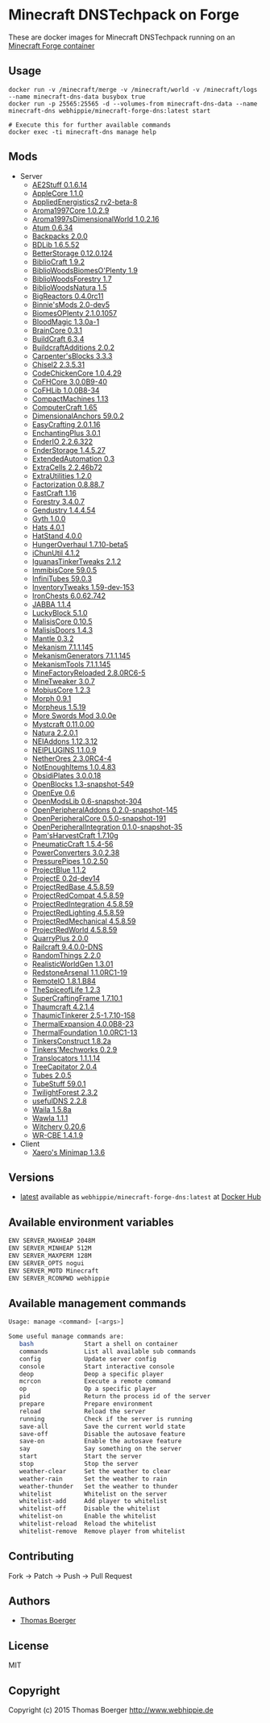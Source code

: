 # Minecraft DNSTechpack on Forge

These are docker images for Minecraft DNSTechpack running on an
[Minecraft Forge container](https://registry.hub.docker.com/webhippie/minecraft-forge/)


## Usage

```
docker run -v /minecraft/merge -v /minecraft/world -v /minecraft/logs --name minecraft-dns-data busybox true
docker run -p 25565:25565 -d --volumes-from minecraft-dns-data --name minecraft-dns webhippie/minecraft-forge-dns:latest start

# Execute this for further available commands
docker exec -ti minecraft-dns manage help
```


## Mods

* Server
  * [AE2Stuff 0.1.6.14](http://minecraft.curseforge.com/mc-mods/225194-ae2-stuff)
  * [AppleCore 1.1.0](http://www.minecraftforum.net/forums/mapping-and-modding/minecraft-mods/2222837)
  * [AppliedEnergistics2 rv2-beta-8](http://ae2.ae-mod.info/Downloads/)
  * [Aroma1997Core 1.0.2.9](http://www.minecraftforum.net/forums/mapping-and-modding/minecraft-mods/1287828)
  * [Aroma1997sDimensionalWorld 1.0.2.16](http://www.minecraftforum.net/forums/mapping-and-modding/minecraft-mods/1287828)
  * [Atum 0.6.34](http://www.minecraftforum.net/forums/mapping-and-modding/minecraft-mods/1288464)
  * [Backpacks 2.0.0](http://www.minecraftforum.net/forums/mapping-and-modding/minecraft-mods/1286124)
  * [BDLib 1.6.5.52](http://bdew.net/2014/07/15/bdlib-update-for-1-7-210/)
  * [BetterStorage 0.12.0.124](http://www.minecraftforum.net/forums/mapping-and-modding/minecraft-mods/wip-mods/1442380)
  * [BiblioCraft 1.9.2](http://www.bibliocraftmod.com/)
  * [BiblioWoodsBiomesO'Plenty 1.9](http://www.bibliocraftmod.com/?page_id=50#bibliowoods)
  * [BiblioWoodsForestry 1.7](http://www.bibliocraftmod.com/?page_id=50#bibliowoods)
  * [BiblioWoodsNatura 1.5](http://www.bibliocraftmod.com/?page_id=50#bibliowoods)
  * [BigReactors 0.4.0rc11](http://big-reactors.com/)
  * [Binnie'sMods 2.0-dev5](http://minecraft.curseforge.com/mc-mods/223525)
  * [BiomesOPlenty 2.1.0.1057](http://goo.gl/zMK2S)
  * [BloodMagic 1.3.0a-1](http://www.minecraftforum.net/forums/mapping-and-modding/minecraft-mods/1290532)
  * [BrainCore 0.3.1](http://minecraft.curseforge.com/mc-mods/223346-braincore)
  * [BuildCraft 6.3.4](http://www.mod-buildcraft.com/)
  * [BuildcraftAdditions 2.0.2](http://www.minecraftforum.net/forums/mapping-and-modding/minecraft-mods/2091746)
  * [Carpenter'sBlocks 3.3.3](http://mineshopper.github.io/carpentersblocks/)
  * [Chisel2 2.3.5.31](http://minecraft.curseforge.com/mc-mods/225236-chisel-2)
  * [CodeChickenCore 1.0.4.29](http://www.minecraftforum.net/forums/mapping-and-modding/minecraft-mods/1279956)
  * [CoFHCore 3.0.0B9-40](http://teamcofh.com/)
  * [CoFHLib 1.0.0B8-34](http://teamcofh.com/)
  * [CompactMachines 1.13](http://www.curse.com/mc-mods/minecraft/224218-compact-machines)
  * [ComputerCraft 1.65](http://www.computercraft.info/)
  * [DimensionalAnchors 59.0.2](http://www.minecraftforum.net/forums/mapping-and-modding/minecraft-mods/1281065)
  * [EasyCrafting 2.0.1.16](http://www.curse.com/mc-mods/minecraft/224295-easycrafting)
  * [EnchantingPlus 3.0.1](http://www.minecraftforum.net/forums/mapping-and-modding/minecraft-mods/1286469)
  * [EnderIO 2.2.6.322](http://enderio.com/)
  * [EnderStorage 1.4.5.27](http://www.minecraftforum.net/forums/mapping-and-modding/minecraft-mods/1279956)
  * [ExtendedAutomation 0.3](http://minecraft.curseforge.com/mc-mods/223347-extended-automation)
  * [ExtraCells 2.2.46b72](http://www.minecraftforum.net/forums/mapping-and-modding/minecraft-mods/1289077)
  * [ExtraUtilities 1.2.0](http://www.minecraftforum.net/forums/mapping-and-modding/minecraft-mods/wip-mods/1443963)
  * [Factorization 0.8.88.7](http://www.minecraftforum.net/forums/mapping-and-modding/minecraft-mods/1284592)
  * [FastCraft 1.16](http://forum.industrial-craft.net/index.php?page=Thread&threadID=10820)
  * [Forestry 3.4.0.7](http://jenkins.ic2.player.to/job/Forestry/)
  * [Gendustry 1.4.4.54](http://bdew.net/gendustry/)
  * [Gyth 1.0.0](http://www.minecraftforum.net/forums/mapping-and-modding/minecraft-mods/2319607)
  * [Hats 4.0.1](http://ichun.us/mods/hats/)
  * [HatStand 4.0.0](http://ichun.us/mods/hats/hat-stand/)
  * [HungerOverhaul 1.7.10-beta5](http://www.minecraftforum.net/forums/mapping-and-modding/minecraft-mods/2222904)
  * [iChunUtil 4.1.2](http://ichun.us/mods/ichunutil/)
  * [IguanasTinkerTweaks 2.1.2](http://www.minecraftforum.net/forums/mapping-and-modding/minecraft-mods/2176855)
  * [ImmibisCore 59.0.5](http://www.minecraftforum.net/forums/mapping-and-modding/minecraft-mods/1281065)
  * [InfiniTubes 59.0.3](http://www.minecraftforum.net/forums/mapping-and-modding/minecraft-mods/1281065)
  * [InventoryTweaks 1.59-dev-153](http://minecraft.curseforge.com/mc-mods/223094-inventory-tweaks)
  * [IronChests 6.0.62.742](http://files.minecraftforge.net/IronChests2/)
  * [JABBA 1.1.4](http://www.mobiusstrip.eu/)
  * [LuckyBlock 5.1.0](http://www.minecraftforum.net/forums/t/1292247)
  * [MalisisCore 0.10.5](http://www.minecraftforum.net/forums/mapping-and-modding/minecraft-mods/2076338)
  * [MalisisDoors 1.4.3](http://www.minecraftforum.net/forums/mapping-and-modding/minecraft-mods/2076338)
  * [Mantle 0.3.2](http://minecraft.curseforge.com/mc-mods/74924-mantle)
  * [Mekanism 7.1.1.145](http://aidancbrady.com/mekanism/)
  * [MekanismGenerators 7.1.1.145](http://aidancbrady.com/mekanism/)
  * [MekanismTools 7.1.1.145](http://aidancbrady.com/mekanism/)
  * [MineFactoryReloaded 2.8.0RC6-5](http://minecraft.curseforge.com/mc-mods/66672-minefactory-reloaded)
  * [MineTweaker 3.0.7](http://minetweaker3.powerofbytes.com/)
  * [MobiusCore 1.2.3](http://minecraft.curseforge.com/mc-mods/76734)
  * [Morph 0.9.1](http://ichun.us/mods/morph/)
  * [Morpheus 1.5.19](http://minecraft.curseforge.com/mc-mods/69118-morpheus)
  * [More Swords Mod 3.0.0e](http://minecraft.curseforge.com/mc-mods/59903)
  * [Mystcraft 0.11.0.00](http://www.minecraftforum.net/forums/mapping-and-modding/minecraft-mods/1280070)
  * [Natura 2.2.0.1](http://minecraft.curseforge.com/mc-mods/74120-natura)
  * [NEIAddons 1.12.3.12](http://bdew.net/neiaddons/)
  * [NEIPLUGINS 1.1.0.9](https://bitbucket.org/mistaqur/nei_plugins/wiki/Home)
  * [NetherOres 2.3.0RC4-4](http://minecraft.curseforge.com/mc-mods/66675-netherores)
  * [NotEnoughItems 1.0.4.83](http://www.minecraftforum.net/forums/mapping-and-modding/minecraft-mods/1279956)
  * [ObsidiPlates 3.0.0.18](http://forum.feed-the-beast.com/threads/myrathis-mod-compendium.18505/)
  * [OpenBlocks 1.3-snapshot-549](http://openmods.info/)
  * [OpenEye 0.6](http://openeye.openmods.info/download)
  * [OpenModsLib 0.6-snapshot-304](http://openmods.info/)
  * [OpenPeripheralAddons 0.2.0-snapshot-145](http://openmods.info/)
  * [OpenPeripheralCore 0.5.0-snapshot-191](http://openmods.info/)
  * [OpenPeripheralIntegration 0.1.0-snapshot-35](http://openmods.info/)
  * [Pam'sHarvestCraft 1.7.10g](http://minecraft.curseforge.com/mc-mods/221857-pams-harvestcraft)
  * [PneumaticCraft 1.5.4-56](http://www.curse.com/mc-mods/minecraft/224125-pneumaticcraft)
  * [PowerConverters 3.0.2.38](http://goo.gl/TKD1gk)
  * [PressurePipes 1.0.2.50](http://bdew.net/pressure/)
  * [ProjectBlue 1.1.2](http://www.minecraftforum.net/forums/mapping-and-modding/minecraft-mods/2260994)
  * [ProjectE 0.2d-dev14](https://github.com/MozeIntel/ProjectE)
  * [ProjectRedBase 4.5.8.59](http://www.minecraftforum.net/forums/mapping-and-modding/minecraft-mods/1290357)
  * [ProjectRedCompat 4.5.8.59](http://www.minecraftforum.net/forums/mapping-and-modding/minecraft-mods/1290357)
  * [ProjectRedIntegration 4.5.8.59](http://www.minecraftforum.net/forums/mapping-and-modding/minecraft-mods/1290357)
  * [ProjectRedLighting 4.5.8.59](http://www.minecraftforum.net/forums/mapping-and-modding/minecraft-mods/1290357)
  * [ProjectRedMechanical 4.5.8.59](http://www.minecraftforum.net/forums/mapping-and-modding/minecraft-mods/1290357)
  * [ProjectRedWorld 4.5.8.59](http://www.minecraftforum.net/forums/mapping-and-modding/minecraft-mods/1290357)
  * [QuarryPlus 2.0.0](http://www.minecraftforum.net/forums/mapping-and-modding/minecraft-mods/1288467)
  * [Railcraft 9.4.0.0-DNS](http://www.railcraft.info/releases/)
  * [RandomThings 2.2.0](http://minecraft.curseforge.com/mc-mods/59816-random-things)
  * [RealisticWorldGen 1.3.01](http://www.minecraftforum.net/forums/mapping-and-modding/minecraft-mods/1281910)
  * [RedstoneArsenal 1.1.0RC1-19](http://teamcofh.com/)
  * [RemoteIO 1.8.1.B84](http://www.minecraftforum.net/forums/mapping-and-modding/minecraft-mods/1292285)
  * [TheSpiceofLife 1.2.3](http://www.minecraftforum.net/forums/mapping-and-modding/minecraft-mods/2091809)
  * [SuperCraftingFrame 1.7.10.1](http://www.minecraftforum.net/forums/mapping-and-modding/minecraft-mods/1290201)
  * [Thaumcraft 4.2.1.4](http://www.minecraftforum.net/forums/mapping-and-modding/minecraft-mods/1292130)
  * [ThaumicTinkerer 2.5-1.7.10-158](http://www.minecraftforum.net/forums/mapping-and-modding/minecraft-mods/1289299)
  * [ThermalExpansion 4.0.0B8-23](http://teamcofh.com/)
  * [ThermalFoundation 1.0.0RC1-13](http://teamcofh.com/)
  * [TinkersConstruct 1.8.2a](http://www.minecraftforum.net/forums/mapping-and-modding/minecraft-mods/2218638)
  * [Tinkers'Mechworks 0.2.9](http://www.minecraftforum.net/forums/mapping-and-modding/minecraft-mods/wip-mods/1446244)
  * [Translocators 1.1.1.14](http://www.minecraftforum.net/forums/mapping-and-modding/minecraft-mods/1279956)
  * [TreeCapitator 2.0.4](http://www.minecraftforum.net/forums/mapping-and-modding/minecraft-mods/1281180)
  * [Tubes 2.0.5](http://www.minecraftforum.net/forums/mapping-and-modding/minecraft-mods/1292474)
  * [TubeStuff 59.0.1](http://www.minecraftforum.net/forums/mapping-and-modding/minecraft-mods/1281065)
  * [TwilightForest 2.3.2](http://www.minecraftforum.net/forums/mapping-and-modding/minecraft-mods/1276258)
  * [usefulDNS 2.2.8](http://www.minecraftforum.net/forums/mapping-and-modding/minecraft-mods/1291674)
  * [Waila 1.5.8a](http://www.minecraftforum.net/forums/mapping-and-modding/minecraft-mods/1289765)
  * [Wawla 1.1.1](http://www.minecraftforum.net/forums/mapping-and-modding/minecraft-mods/2169830)
  * [Witchery 0.20.6](https://sites.google.com/site/witcherymod/home)
  * [WR-CBE 1.4.1.9](http://www.minecraftforum.net/forums/mapping-and-modding/minecraft-mods/1279956)
* Client
  * [Xaero's Minimap 1.3.6](http://www.planetminecraft.com/mod/xaeros-minimap/)


## Versions

* [latest](https://github.com/dockhippie/minecraft-forge-dns/tree/master)
  available as ```webhippie/minecraft-forge-dns:latest``` at
  [Docker Hub](https://registry.hub.docker.com/u/webhippie/minecraft-forge-dns/)


## Available environment variables

```bash
ENV SERVER_MAXHEAP 2048M
ENV SERVER_MINHEAP 512M
ENV SERVER_MAXPERM 128M
ENV SERVER_OPTS nogui
ENV SERVER_MOTD Minecraft
ENV SERVER_RCONPWD webhippie
```


## Available management commands

```bash
Usage: manage <command> [<args>]

Some useful manage commands are:
   bash              Start a shell on container
   commands          List all available sub commands
   config            Update server config
   console           Start interactive console
   deop              Deop a specific player
   mcrcon            Execute a remote command
   op                Op a specific player
   pid               Return the process id of the server
   prepare           Prepare environment
   reload            Reload the server
   running           Check if the server is running
   save-all          Save the current world state
   save-off          Disable the autosave feature
   save-on           Enable the autosave feature
   say               Say something on the server
   start             Start the server
   stop              Stop the server
   weather-clear     Set the weather to clear
   weather-rain      Set the weather to rain
   weather-thunder   Set the weather to thunder
   whitelist         Whitelist on the server
   whitelist-add     Add player to whitelist
   whitelist-off     Disable the whitelist
   whitelist-on      Enable the whitelist
   whitelist-reload  Reload the whitelist
   whitelist-remove  Remove player from whitelist
```


## Contributing

Fork -> Patch -> Push -> Pull Request


## Authors

* [Thomas Boerger](https://github.com/tboerger)


## License

MIT


## Copyright

Copyright (c) 2015 Thomas Boerger <http://www.webhippie.de>
